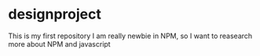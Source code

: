 # designproject
This is my first repository
I am really newbie in NPM, so I want to reasearch more about NPM and javascript
